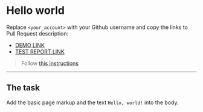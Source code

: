 # Hello world
Replace `<your_account>` with your Github username and copy the links to Pull Request description:
- [DEMO LINK](https://tuzegor.github.io/layout_hello-world/)
- [TEST REPORT LINK](https://tuzegor.github.io/layout_hello-world/report/html_report/)

> Follow [this instructions](https://mate-academy.github.io/layout_task-guideline/#how-to-solve-the-layout-tasks-on-github)
___

## The task 
Add the basic page markup and the text `Hello, world!` into the body.
